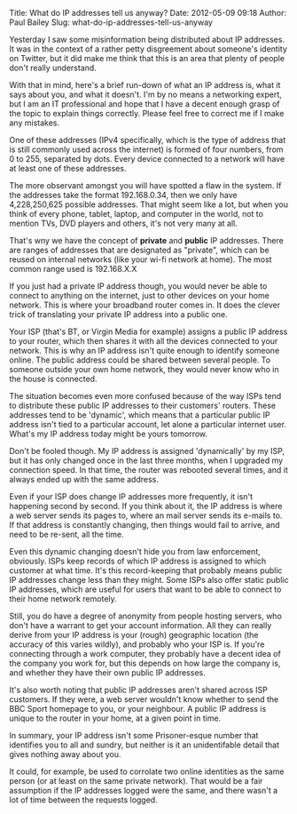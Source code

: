 Title: What do IP addresses tell us anyway?
Date: 2012-05-09 09:18
Author: Paul Bailey
Slug: what-do-ip-addresses-tell-us-anyway

Yesterday I saw some misinformation being distributed about IP
addresses. It was in the context of a rather petty disgreement about
someone's identity on Twitter, but it did make me think that this is an
area that plenty of people don't really understand.

With that in mind, here's a brief run-down of what an IP address is,
what it says about you, and what it doesn't. I'm by no means a
networking expert, but I am an IT professional and hope that I have a
decent enough grasp of the topic to explain things correctly. Please
feel free to correct me if I make any mistakes.

One of these addresses (IPv4 specifically, which is the type of address
that is still commonly used across the internet) is formed of four
numbers, from 0 to 255, separated by dots. Every device connected to a
network will have at least one of these addresses.

The more observant amongst you will have spotted a flaw in the system.
If the addresses take the format 192.168.0.34, then we only have
4,228,250,625 possible addresses. That might seem like a lot, but when
you think of every phone, tablet, laptop, and computer in the world, not
to mention TVs, DVD players and others, it's not very many at all.

That's wny we have the concept of **private** and **public** IP
addresses. There are ranges of addresses that are designated as
"private", which can be reused on internal networks (like your wi-fi
network at home). The most common range used is 192.168.X.X

If you just had a private IP address though, you would never be able to
connect to anything on the internet, just to other devices on your home
network. This is where your broadband router comes in. It does the
clever trick of translating your private IP address into a public one.

Your ISP (that's BT, or Virgin Media for example) assigns a public IP
address to your router, which then shares it with all the devices
connected to your network. This is why an IP address isn't quite enough
to identify someone online. The public address could be shared between
several people. To someone outside your own home network, they would
never know who in the house is connected.

The situation becomes even more confused because of the way ISPs tend to
distribute these public IP addresses to their customers' routers. These
addresses tend to be 'dynamic', which means that a particular public IP
address isn't tied to a particular account, let alone a particular
internet user. What's my IP address today might be yours tomorrow. 

Don't be fooled though. My IP address is assigned 'dynamically' by my
ISP, but it has only changed once in the last three months, when I
upgraded my connection speed. In that time, the router was rebooted
several times, and it always ended up with the same address.

Even if your ISP does change IP addresses more frequently, it isn't
happening second by second. If you think about it, the IP address is
where a web server sends its pages to, where an mail server sends its
e-mails to. If that address is constantly changing, then things would
fail to arrive, and need to be re-sent, all the time.

Even this dynamic changing doesn't hide you from law enforcement,
obviously. ISPs keep records of which IP address is assigned to which
customer at what time. It's this record-keeping that probably means
public IP addresses change less than they might. Some ISPs also offer
static public IP addresses, which are useful for users that want to be
able to connect to their home network remotely.

Still, you do have a degree of anonymity from people hosting servers,
who don't have a warrant to get your account information. All they can
really derive from your IP address is your (rough) geographic location
(the accuracy of this varies wildly), and probably who your ISP is. If
you're connecting through a work computer, they probably have a decent
idea of the company you work for, but this depends on how large the
company is, and whether they have their own public IP addresses.

It's also worth noting that public IP addresses aren't shared across ISP
customers. If they were, a web server wouldn't know whether to send the
BBC Sport homepage to you, or your neighbour. A public IP address is
unique to the router in your home, at a given point in time.

In summary, your IP address isn't some Prisoner-esque number that
identifies you to all and sundry, but neither is it an unidentifable
detail that gives nothing away about you.

It could, for example, be used to corrolate two online identities as the
same person (or at least on the same private network). That would be a
fair assumption if the IP addresses logged were the same, and there
wasn't a lot of time between the requests logged.

 
